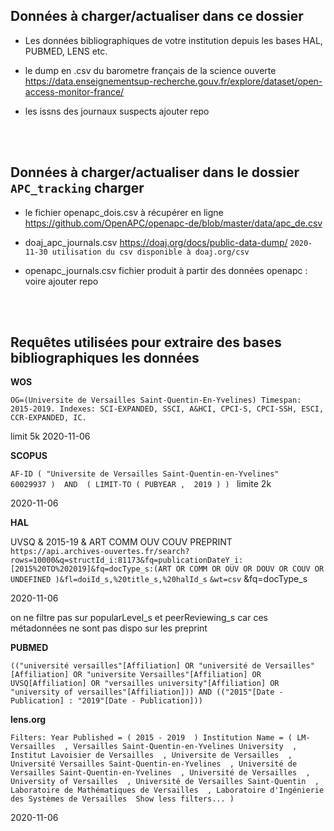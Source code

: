 ## Données à charger/actualiser dans ce dossier

* Les données bibliographiques de votre institution depuis les bases HAL, PUBMED, LENS etc. <br />

* le dump en .csv du barometre français de la science ouverte <br />
https://data.enseignementsup-recherche.gouv.fr/explore/dataset/open-access-monitor-france/

* les issns des journaux suspects
ajouter repo


<br /><br />
## Données à charger/actualiser dans le dossier `APC_tracking` charger 

* le fichier openapc_dois.csv à récupérer en ligne
https://github.com/OpenAPC/openapc-de/blob/master/data/apc_de.csv

* doaj_apc_journals.csv
https://doaj.org/docs/public-data-dump/
`2020-11-30 utilisation du csv disponible à doaj.org/csv`

* openapc_journals.csv
fichier produit à partir des données openapc : voire ajouter repo

<br /><br />
## Requêtes utilisées pour extraire des bases bibliographiques les données
**WOS**

`OG=(Universite de Versailles Saint-Quentin-En-Yvelines)
Timespan: 2015-2019. Indexes: SCI-EXPANDED, SSCI, A&HCI, CPCI-S, CPCI-SSH, ESCI, CCR-EXPANDED, IC. `

limit 5k
2020-11-06

**SCOPUS**

`AF-ID ( "Universite de Versailles Saint-Quentin-en-Yvelines"   60029937 )  AND  ( LIMIT-TO ( PUBYEAR ,  2019 ) ) `
limite 2k

2020-11-06

**HAL**

UVSQ & 2015-19 & ART COMM OUV COUV  PREPRINT
`https://api.archives-ouvertes.fr/search?rows=10000&q=structId_i:81173&fq=publicationDateY_i:[2015%20TO%202019]&fq=docType_s:(ART OR COMM OR OUV OR DOUV OR COUV OR UNDEFINED )&fl=doiId_s,%20title_s,%20halId_s`
`&wt=csv`
&fq=docType_s

2020-11-06

on ne filtre pas sur popularLevel_s et peerReviewing_s car ces métadonnées ne sont pas dispo sur les preprint

**PUBMED**

`(("université versailles"[Affiliation] OR "université de Versailles"[Affiliation] OR "universite Versailles"[Affiliation] OR UVSQ[Affiliation] OR "versailles university"[Affiliation] OR "university of versailles"[Affiliation])) AND (("2015"[Date - Publication] : "2019"[Date - Publication]))`

**lens.org**

`Filters: Year Published = ( 2015 - 2019  ) Institution Name = ( LM-Versailles  , Versailles Saint-Quentin-en-Yvelines University  , Institut Lavoisier de Versailles  , Universite de Versailles  , Université Versailles Saint-Quentin-en-Yvelines  , Université de Versailles Saint-Quentin-en-Yvelines  , Université de Versailles  , University of Versailles  , Université de Versailles Saint-Quentin  , Laboratoire de Mathématiques de Versailles  , Laboratoire d'Ingénierie des Systèmes de Versailles  Show less filters... )`

2020-11-06